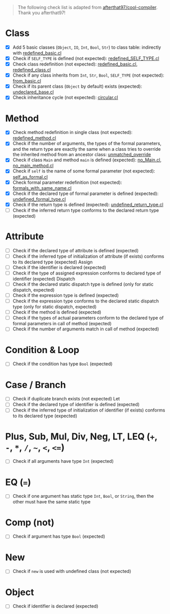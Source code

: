 > The following check list is adapted from [afterthat97/cool-compiler](https://github.com/afterthat97/cool-compiler/tree/master/assignments/PA4). Thank you afterthat97!

# Class

- [x] Add 5 basic classes (`Object`, `IO`, `Int`, `Bool`, `Str`) to class table: indirectly with [redefined_basic.cl](tests/class/redefined_basic.cl)
- [x] Check if `SELF_TYPE` is defined (not expected): [redefined_SELF_TYPE.cl](tests/class/redefined_SELF_TYPE.cl)
- [x] Check class redefinition (not expected): [redefined_basic.cl](tests/redefined_basic.cl), [redefined_class.cl](tests/class/redefined_class.cl)
- [x] Check if any class inherits from `Int`, `Str`, `Bool`, `SELF_TYPE` (not expected): [from_basic.cl](tests/class/from_basic.cl)
- [x] Check if its parent class (`Object` by default) exists (expected): [undeclared_base.cl](tests/class/undeclared_base.cl)
- [x] Check inheritance cycle (not expected): [circular.cl](tests/class/circular.cl)

# Method

- [x] Check method redefinition in single class (not expected): [redefined_method.cl](tests/method/redefined_method.cl)
- [x] Check if the number of arguments, the types of the formal parameters, and the return type are exactly the same when a class tries to override the inherited method from an ancestor class: [unmatched_override](tests/method/unmatched_override.cl)
- [x] Check if class `Main` and method `main` is defined (expected): [no_Main.cl](tests/method/no_Main.cl), [no_main_method.cl](tests/method/no_main_method.cl)
- [x] Check if `self` is the name of some formal parameter (not expected): [self_as_formal.cl](tests/method/self_as_formal.cl)
- [x] Check formal parameter redefinition (not expected): [formals_with_same_name.cl](tests/method/formals_with_same_name.cl)
- [x] Check if the declared type of formal parameter is defined (expected): [undefined_formal_type.cl](tests/method/undefined_formal_type.cl)
- [x] Check if the return type is defined (expected): [undefined_return_type.cl](tests/method/undefined_return_type.cl)
- [ ] Check if the inferred return type conforms to the declared return type (expected)

# Attribute

- [ ] Check if the declared type of attribute is defined (expected)
- [ ] Check if the inferred type of initialization of attribute (if exists) conforms to its declared type (expected)
Assign
- [ ] Check if the identifier is declared (expected)
- [ ] Check if the type of assigned expression conforms to declared type of identifier (expected)
Dispatch
- [ ] Check if the declared static dispatch type is defined (only for static dispatch, expected)
- [ ] Check if the expression type is defined (expected)
- [ ] Check if the expression type conforms to the declared static dispatch type (only for static dispatch, expected)
- [ ] Check if the method is defined (expected)
- [ ] Check if the types of actual parameters conform to the declared type of formal parameters in call of method (expected)
- [ ] Check if the number of arguments match in call of method (expected)

# Condition & Loop

- [ ] Check if the condition has type `Bool` (expected)

# Case / Branch

- [ ] Check if duplicate branch exists (not expected)
Let
- [ ] Check if the declared type of identifier is defined (expected)
- [ ] Check if the inferred type of initialization of identifier (if exists) conforms to its declared type (expected)

# Plus, Sub, Mul, Div, Neg, LT, LEQ (`+`, `-`, `*`, `/`, `~`, `<`, `<=`)

- [ ] Check if all arguments have type `Int` (expected)

# EQ (`=`)

- [ ] Check if one argument has static type `Int`,  `Bool`, or `String`, then the other must have the same static type

# Comp (not)

- [ ] Check if argument has type `Bool` (expected)

# New

- [ ] Check if `new` is used with undefined class (not expected)

# Object

- [ ] Check if identifier is declared (expected)
